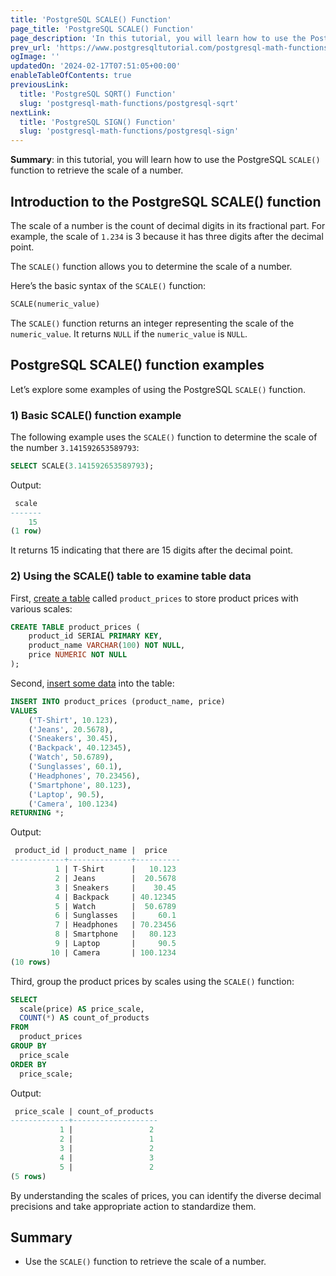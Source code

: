 ```yaml
---
title: 'PostgreSQL SCALE() Function'
page_title: 'PostgreSQL SCALE() Function'
page_description: 'In this tutorial, you will learn how to use the PostgreSQL SCALE() function to retrieve the scale of a number.'
prev_url: 'https://www.postgresqltutorial.com/postgresql-math-functions/postgresql-scale/'
ogImage: ''
updatedOn: '2024-02-17T07:51:05+00:00'
enableTableOfContents: true
previousLink:
  title: 'PostgreSQL SQRT() Function'
  slug: 'postgresql-math-functions/postgresql-sqrt'
nextLink:
  title: 'PostgreSQL SIGN() Function'
  slug: 'postgresql-math-functions/postgresql-sign'
---
```


**Summary**: in this tutorial, you will learn how to use the PostgreSQL `SCALE()` function to retrieve the scale of a number.

## Introduction to the PostgreSQL SCALE() function

The scale of a number is the count of decimal digits in its fractional part. For example, the scale of `1.234` is 3 because it has three digits after the decimal point.

The `SCALE()` function allows you to determine the scale of a number.

Here’s the basic syntax of the `SCALE()` function:

```sql
SCALE(numeric_value)
```

The `SCALE()` function returns an integer representing the scale of the `numeric_value`. It returns `NULL` if the `numeric_value` is `NULL`.

## PostgreSQL SCALE() function examples

Let’s explore some examples of using the PostgreSQL `SCALE()` function.

### 1\) Basic SCALE() function example

The following example uses the `SCALE()` function to determine the scale of the number `3.141592653589793`:

```sql
SELECT SCALE(3.141592653589793);
```

Output:

```sql
 scale
-------
    15
(1 row)
```

It returns 15 indicating that there are 15 digits after the decimal point.

### 2\) Using the SCALE() table to examine table data

First, [create a table](../postgresql-tutorial/postgresql-create-table) called `product_prices` to store product prices with various scales:

```sql
CREATE TABLE product_prices (
    product_id SERIAL PRIMARY KEY,
    product_name VARCHAR(100) NOT NULL,
    price NUMERIC NOT NULL
);
```

Second, [insert some data](../postgresql-tutorial/postgresql-insert-multiple-rows) into the table:

```sql
INSERT INTO product_prices (product_name, price)
VALUES
    ('T-Shirt', 10.123),
    ('Jeans', 20.5678),
    ('Sneakers', 30.45),
    ('Backpack', 40.12345),
    ('Watch', 50.6789),
    ('Sunglasses', 60.1),
    ('Headphones', 70.23456),
    ('Smartphone', 80.123),
    ('Laptop', 90.5),
    ('Camera', 100.1234)
RETURNING *;
```

Output:

```sql
 product_id | product_name |  price
------------+--------------+----------
          1 | T-Shirt      |   10.123
          2 | Jeans        |  20.5678
          3 | Sneakers     |    30.45
          4 | Backpack     | 40.12345
          5 | Watch        |  50.6789
          6 | Sunglasses   |     60.1
          7 | Headphones   | 70.23456
          8 | Smartphone   |   80.123
          9 | Laptop       |     90.5
         10 | Camera       | 100.1234
(10 rows)
```

Third, group the product prices by scales using the `SCALE()` function:

```sql
SELECT
  scale(price) AS price_scale,
  COUNT(*) AS count_of_products
FROM
  product_prices
GROUP BY
  price_scale
ORDER BY
  price_scale;
```

Output:

```sql
 price_scale | count_of_products
-------------+-------------------
           1 |                 2
           2 |                 1
           3 |                 2
           4 |                 3
           5 |                 2
(5 rows)
```

By understanding the scales of prices, you can identify the diverse decimal precisions and take appropriate action to standardize them.

## Summary

- Use the `SCALE()` function to retrieve the scale of a number.
